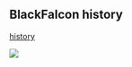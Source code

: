 ## BlackFalcon history

[history](https://speedr00t.tistory.com/notice/882)


[![](https://img1.daumcdn.net/thumb/R1280x0/?scode=mtistory2&fname=https%3A%2F%2Fblog.kakaocdn.net%2Fdn%2FkKvVz%2FbtqK6fjUoaF%2FLSbxrryMjXf8K28OCIC3B0%2Fimg.png)](www.dailysecu.com/news/articleView.html?idxno=2252)
